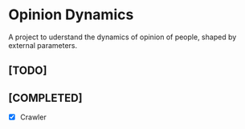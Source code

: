 # Opinion Dynamics

A project to uderstand the dynamics of opinion of people, shaped by external parameters.

## [TODO]

## [COMPLETED]

-[x] Crawler
